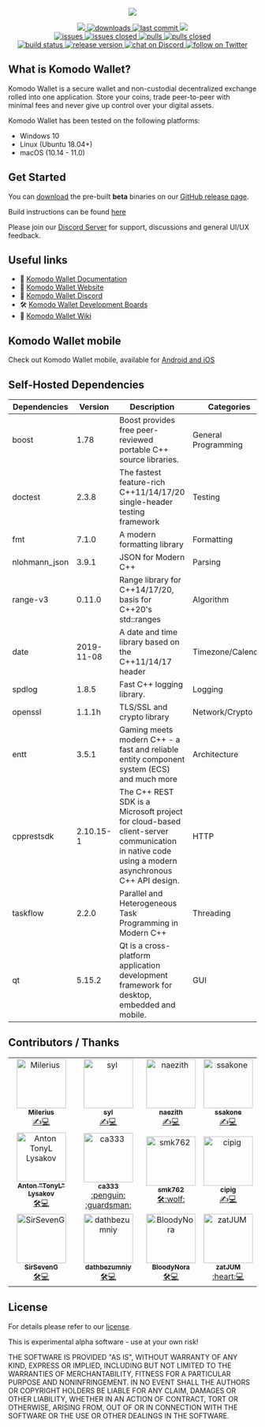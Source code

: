 <p align="center">
    <a href="https://atomicdex.io" alt="Komodo Wallet">
        <img src="https://user-images.githubusercontent.com/24797699/252289816-fa7d298a-3b7e-4003-956b-bef17f042f9c.png" />
    </a>
</p>

<p align="center">
    <a href="https://github.com/komodoplatform/komodo-wallet-desktop/graphs/contributors" alt="Contributors">
        <img src="https://img.shields.io/github/contributors/komodoplatform/komodo-wallet-desktop" />
    </a>
    <a href="https://github.com/komodoplatform/komodo-wallet-desktop/releases">
        <img src="https://img.shields.io/github/downloads/komodoplatform/komodo-wallet-desktop/total" alt="downloads">
    </a>
    <a href="https://github.com/komodoplatform/komodo-wallet-desktop/">
        <img src="https://img.shields.io/github/last-commit/komodoplatform/komodo-wallet-desktop" alt="last commit">
    </a>
    <a href="https://github.com/komodoplatform/komodo-wallet-desktop/pulse" alt="Activity">
        <img src="https://img.shields.io/github/commit-activity/m/komodoplatform/komodo-wallet-desktop" />
    </a>
	<br/>
    <a href="https://github.com/komodoplatform/komodo-wallet-desktop/issues">
        <img src="https://img.shields.io/github/issues-raw/komodoplatform/komodo-wallet-desktop" alt="issues">
    </a>
    <a href="https://github.com/komodoplatform/komodo-wallet-desktop/issues?q=is%3Aissue+is%3Aclosed">
        <img src="https://img.shields.io/github/issues-closed-raw/komodoplatform/komodo-wallet-desktop" alt="issues closed">
    </a>
    <a href="https://github.com/komodoplatform/komodo-wallet-desktop/pulls">
        <img src="https://img.shields.io/github/issues-pr/komodoplatform/komodo-wallet-desktop" alt="pulls">
    </a>
    <a href="https://github.com/komodoplatform/komodo-wallet-desktop/pulls?q=is%3Apr+is%3Aclosed">
        <img src="https://img.shields.io/github/issues-pr-closed/komodoplatform/komodo-wallet-desktop" alt="pulls closed">
    </a>
	<br/>
    <a href="https://github.com/KomodoPlatform/komodo-wallet-desktop/actions/workflows/atomicdex-desktop-ci.yml">
        <img src="https://github.com/KomodoPlatform/komodo-wallet-desktop/actions/workflows/atomicdex-desktop-ci.yml/badge.svg?branch=master" alt="build status">
    </a>
    <a href="https://github.com/KomodoPlatform/komodo-wallet-desktop/releases">
        <img src="https://img.shields.io/github/v/release/komodoplatform/komodo-wallet-desktop" alt="release version">
    </a>
    <a href="https://discord.gg/3rzDPAr">
        <img src="https://img.shields.io/discord/302123079818149888?logo=discord" alt="chat on Discord">
    </a>
    <a href="https://twitter.com/KomodoPlatform">
        <img src="https://img.shields.io/twitter/follow/komodoplatform?style=social&logo=twitter"
            alt="follow on Twitter">
    </a>
</p>


## What is Komodo Wallet?

Komodo Wallet is a secure wallet and non-custodial decentralized exchange rolled into one application. Store your coins,
trade peer-to-peer with minimal fees and never give up control over your digital assets.

Komodo Wallet has been tested on the following platforms:

- Windows 10
- Linux (Ubuntu 18.04+)
- macOS (10.14 - 11.0)


## Get Started

You can [download](https://github.com/KomodoPlatform/komodo-wallet-desktop/releases) the pre-built <b>beta</b> binaries on
our [GitHub release page](https://github.com/KomodoPlatform/komodo-wallet-desktop/releases).

Build instructions can be found [here](https://github.com/KomodoPlatform/komodo-wallet-desktop/wiki/Build-Instructions)

Please join our [Discord Server](https://komodoplatform.com/discord) for support, discussions and general UI/UX
feedback.


## Useful links

- :book: [Komodo Wallet Documentation](https://developers.komodoplatform.com/basic-docs/atomicdex/atomicdex-tutorials/introduction-to-atomicdex.html)
- :link: [Komodo Wallet Website](https://atomicdex.io/)
- :speech_balloon: [Komodo Wallet Discord](https://discord.gg/tvp96Gf)
- :hammer_and_wrench: [Komodo Wallet Development Boards](https://github.com/KomodoPlatform/komodo-wallet-desktop/projects)
- :notebook_with_decorative_cover: [Komodo Wallet Wiki](https://github.com/KomodoPlatform/komodo-wallet-desktop/wiki/)


## Komodo Wallet mobile

Check out Komodo Wallet mobile, available for [Android and iOS](https://atomicdex.io)


## Self-Hosted Dependencies

| Dependencies  | Version    | Description                                                                                                                                     | Categories          |
|---------------|------------|-------------------------------------------------------------------------------------------------------------------------------------------------|---------------------|
| boost         | 1.78       | Boost provides free peer-reviewed portable C++ source libraries.                                                                                | General Programming |
| doctest       | 2.3.8      | The fastest feature-rich C++11/14/17/20 single-header testing framework                                                                         | Testing             |
| fmt           | 7.1.0      | A modern formatting library                                                                                                                     | Formatting          |
| nlohmann_json | 3.9.1      | JSON for Modern C++                                                                                                                             | Parsing             |
| range-v3      | 0.11.0     | Range library for C++14/17/20, basis for C++20's std::ranges                                                                                    | Algorithm           |
| date          | 2019-11-08 | A date and time library based on the C++11/14/17 <chrono> header                                                                                | Timezone/Calendar   |
| spdlog        | 1.8.5      | Fast C++ logging library.                                                                                                                       | Logging             |
| openssl       | 1.1.1h     | TLS/SSL and crypto library                                                                                                                      | Network/Crypto      |
| entt          | 3.5.1      | Gaming meets modern C++ - a fast and reliable entity component system (ECS) and much more                                                       | Architecture        |
| cpprestsdk    | 2.10.15-1  | The C++ REST SDK is a Microsoft project for cloud-based client-server  communication in native code using a modern asynchronous C++ API design. | HTTP                |
| taskflow      | 2.2.0      | Parallel and Heterogeneous Task Programming in Modern C++                                                                                       | Threading           |
| qt            | 5.15.2     | Qt is a cross-platform application development framework for desktop, embedded and mobile.                                                      | GUI                 |


## Contributors / Thanks

<div align="center">
	<table>
	  <tr>
	    <td align="center">
	        <a href="https://github.com/Milerius"><img src="https://avatars1.githubusercontent.com/u/21139416?s=400&u=12e0a99353ae95365801542b85e2fd69abd44a81&v=4" width="100px;" alt="Milerius"/><br /><sub><b>Milerius</b></sub></a><br /><a href="https://github.com/KomodoPlatform/AtomicDex-Desktop/commits?author=Milerius" title="Lead Back-End Dev / Code">✍️💻</a>
	    </td>
		<td align="center">
		    <a href="https://github.com/SylEze"><img src="https://avatars1.githubusercontent.com/u/14373103?s=460&u=b303a2d2261008814800c2d7809efc6af685a460&v=4"width="100px;" alt="syl"/><br /><sub><b>syl</b></sub></a><br /><a href="https://github.com/KomodoPlatform/AtomicDex-Desktop/commits?author=SylEze" title="Frontend and Back-End Dev / Code">✍️💻</a>
		</td>
	    <td align="center">
	        <a href="https://github.com/naezith"><img src="https://avatars2.githubusercontent.com/u/6732486?s=400&u=5d242e560be002ad4af597dd284eb3242ab28016&v=4" width="100px;" alt="naezith"/><br /><sub><b>naezith</b></sub></a><br /><a href="https://github.com/KomodoPlatform/AtomicDex-Desktop/commits?author=naezith" title="Front-End Dev / Code">✍️💻</a>
	    </td>
	    <td align="center">
	        <a href="https://github.com/ssakone"><img src="https://avatars.githubusercontent.com/u/39985611?v=4" width="100px;" alt="ssakone"/><br /><sub><b>ssakone</b></sub></a><br /><a href="https://github.com/KomodoPlatform/AtomicDex-Desktop/commits?author=ssakone" title="Front-End Dev / Code">✍️💻</a>
	    </td>
	  </tr>
	  <tr>
	    <td align="center">
	        <a href="https://github.com/tonymorony"><img src="https://avatars3.githubusercontent.com/u/24797699?s=400&u=335984bcb93856f260ac6d139b18f0c596306e08&v=4" width="100px;" alt="Anton TonyL Lysakov"/><br /><sub><b>Anton "TonyL" Lysakov</b></sub></a><br /><a href="https://github.com/KomodoPlatform/AtomicDex-Desktop/commits?author=tonymorony" title="Lead QA / CI">🛠💻</a>
	    </td>
	    <td align="center">
	        <a href="https://github.com/ca333"><img src="https://avatars3.githubusercontent.com/u/10762374?s=60&v=4" width="100px;" alt="ca333"/><br /><sub><b>ca333</b></sub></a><br /><a href="https://github.com/KomodoPlatform/AtomicDex-Desktop/commits?author=ca333" title="Chief Technology Officer">:penguin: :guardsman:</a>
	    </td>
	    <td align="center">
	        <a href="https://github.com/smk762"><img src="https://i.imgur.com/gAD7BxX.jpg" width="100px;" alt="smk762"/><br /><sub><b>smk762</b></sub></a><br /><a href="https://github.com/KomodoPlatform/AtomicDex-Desktop/commits?author=smk762" title="QA Engineer">🛠:wolf:</a>
	    </td>
	    <td align="center">
	        <a href="https://github.com/cipig"><img src="https://avatars0.githubusercontent.com/u/32116761?s=60&v=4" width="100px;" alt="cipig"/><br /><sub><b>cipig</b></sub></a><br /><a href="https://github.com/KomodoPlatform/AtomicDex-Desktop/commits?author=cipig" title="System Administrator">✍️💻</a>
	    </td>
	  </tr>
	  <tr>
	    <td align="center">
	        <a href="https://github.com/SirSevenG"><img src="https://avatars1.githubusercontent.com/u/44422309?s=60&v=4" width="100px;" alt="SirSevenG"/><br /><sub><b>SirSevenG</b></sub></a><br /><a href="https://github.com/KomodoPlatform/AtomicDex-Desktop/commits?author=SirSevenG" title="QA Engineer">🛠💻</a>
	    </td>
	    <td align="center">
	        <a href="https://github.com/dathbezumniy"><img src="https://avatars2.githubusercontent.com/u/11756768?s=60&v=4" width="100px;" alt="dathbezumniy"/><br /><sub><b>dathbezumniy</b></sub></a><br /><a href="https://github.com/KomodoPlatform/AtomicDex-Desktop/commits?author=dathbezumniy" title="Junior QA Engineer">🛠💻</a>
	    </td>
	    <td align="center">
	        <a href="https://github.com/BloodyNora"><img src="https://avatars2.githubusercontent.com/u/4005813?s=60&v=4" width="100px;" alt="BloodyNora"/><br /><sub><b>BloodyNora</b></sub></a><br /><a href="https://github.com/KomodoPlatform/AtomicDex-Desktop/commits?author=BloodyNora" title="IT allrounder">🛠💻</a>
	    </td>
	    <td align="center">
	        <a href="https://github.com/zatJUM"><img src="https://avatars3.githubusercontent.com/u/45312760?s=60&v=4" width="100px;" alt="zatJUM"/><br /><sub><b>zatJUM</b></sub></a><br /><a href="https://github.com/KomodoPlatform/AtomicDex-Desktop/commits?author=zatJUM" title="Community Dev">:heart:💻</a>
	    </td>
	  </tr>
	</table>
</div>


## License

For details please refer to our [license](https://github.com/KomodoPlatform/atomicDEX-Desktop/blob/master/LICENSE).

This is experimental alpha software - use at your own risk!

THE SOFTWARE IS PROVIDED "AS IS", WITHOUT WARRANTY OF ANY KIND, EXPRESS OR IMPLIED, INCLUDING BUT NOT LIMITED TO THE
WARRANTIES OF MERCHANTABILITY, FITNESS FOR A PARTICULAR PURPOSE AND NONINFRINGEMENT. IN NO EVENT SHALL THE AUTHORS OR
COPYRIGHT HOLDERS BE LIABLE FOR ANY CLAIM, DAMAGES OR OTHER LIABILITY, WHETHER IN AN ACTION OF CONTRACT, TORT OR
OTHERWISE, ARISING FROM, OUT OF OR IN CONNECTION WITH THE SOFTWARE OR THE USE OR OTHER DEALINGS IN THE SOFTWARE.
